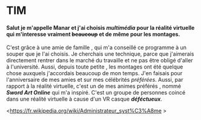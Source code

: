 # TIM
#### Salut je m'appelle Manar et j'ai choisis _multimédia_ pour la réalité virtuelle qui m'interesse vraiment ~~beaucoup~~ et de même pour les montages.
C'est grâce à une amie de famille , qui m'a conseillé ce programme à un souper que je l'ai choisis. 
Je cherchais une technique, parce que j'aimerais directement rentrer dans le marché du travaille et ne pas être obligé d'aller à l'université.
Aussi, depuis toute petite , les montages ont été quelque chose auxquels j'accordais beaucoup de mon temps.
J'en faisais pour l'anniversaire de mes amies et sur mes célébrités _préférées_.
Aussi, par rapport à la réalité virtuelle, c'est un de mes animes préférés , nommé ***Sword Art Online*** qui m'a inspiré.
C'est un groupe de personnes coincé dans une réalité virtuelle à cause d'un VR casque ___déféctueux___.


<https://fr.wikipedia.org/wiki/Administrateur_syst%C3%A8me >
